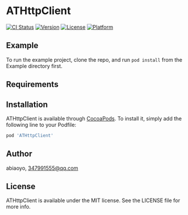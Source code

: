 # ATHttpClient

[![CI Status](https://img.shields.io/travis/abiaoyo/ATHttpClient.svg?style=flat)](https://travis-ci.org/abiaoyo/ATHttpClient)
[![Version](https://img.shields.io/cocoapods/v/ATHttpClient.svg?style=flat)](https://cocoapods.org/pods/ATHttpClient)
[![License](https://img.shields.io/cocoapods/l/ATHttpClient.svg?style=flat)](https://cocoapods.org/pods/ATHttpClient)
[![Platform](https://img.shields.io/cocoapods/p/ATHttpClient.svg?style=flat)](https://cocoapods.org/pods/ATHttpClient)

## Example

To run the example project, clone the repo, and run `pod install` from the Example directory first.

## Requirements

## Installation

ATHttpClient is available through [CocoaPods](https://cocoapods.org). To install
it, simply add the following line to your Podfile:

```ruby
pod 'ATHttpClient'
```

## Author

abiaoyo, 347991555@qq.com

## License

ATHttpClient is available under the MIT license. See the LICENSE file for more info.

